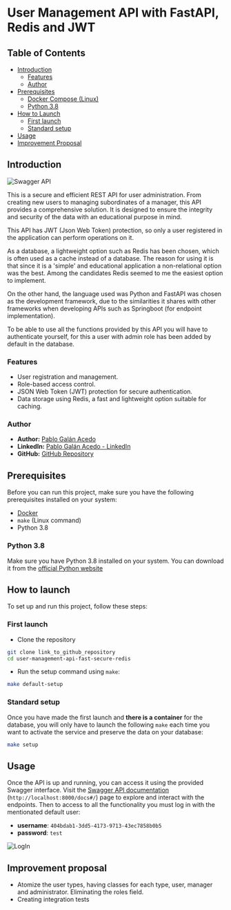 # User Management API with FastAPI, Redis and JWT

## Table of Contents

- [Introduction](#introduction)
  - [Features](#features)
  - [Author](#author)
- [Prerequisites](#prerequisites)
  - [Docker Compose (Linux)](#docker-compose-linux)
  - [Python 3.8](#python-38)
- [How to Launch](#how-to-launch)
  - [First launch](#first-launch)
  - [Standard setup](#standard-setup)
- [Usage](#usage)
- [Improvement Proposal](#improvement-proposal)

## Introduction

![Swagger API](secure-fast.PNG)

This is a secure and efficient REST API for user administration. From creating new users to managing subordinates of a manager, this API provides a comprehensive solution. It is designed to ensure the integrity and security of the data with an educational purpose in mind.

This API has JWT (Json Web Token) protection, so only a user registered in the application can perform operations on it.

As a database, a lightweight option such as Redis has been chosen, which is often used as a cache instead of a database. The reason for using it is that since it is a 'simple' and educational application a non-relational option was the best. Among the candidates Redis seemed to me the easiest option to implement.

On the other hand, the language used was Python and FastAPI was chosen as the development framework, due to the similarities it shares with other frameworks when developing APIs such as Springboot (for endpoint implementation).

To be able to use all the functions provided by this API you will have to authenticate yourself, for this a user with admin role has been added by default in the database.

### Features

- User registration and management.
- Role-based access control.
- JSON Web Token (JWT) protection for secure authentication.
- Data storage using Redis, a fast and lightweight option suitable for caching.

### Author

- **Author:** [Pablo Galán Acedo](https://github.com/pgalandev)
- **LinkedIn:** [Pablo Galán Acedo - LinkedIn](https://www.linkedin.com/in/pablo-gal%C3%A1n-acedo-64b400238/)
- **GitHub:** [GitHub Repository](https://github.com/pgalandev/user-management-api-fast-secure-redis)

## Prerequisites

Before you can run this project, make sure you have the following prerequisites installed on your system:

- [Docker](https://docs.docker.com/engine/install/)
- `make` (Linux command)
- Python 3.8

### Python 3.8

Make sure you have Python 3.8 installed on your system. You can download it from the [official Python website](https://www.python.org/downloads/release/python-380/)

## How to launch

To set up and run this project, follow these steps:

### First launch

* Clone the repository
```bash
git clone link_to_github_repository
cd user-management-api-fast-secure-redis
```
* Run the setup command using `make`:
```bash
make default-setup
```

### Standard setup
Once you have made the first launch and **there is a container** for the database, 
you will only have to launch the following `make` each time you want to activate the service and preserve the data on your database:
```bash
make setup
```


## Usage

Once the API is up and running, you can access it using the provided Swagger interface. Visit the [Swagger API documentation](http://localhost:8000/docs#/) (`http://localhost:8000/docs#/`) page to explore and interact with the endpoints.
Then to access to all the functionality you must log in with the mentionated default user:

* **username**: `404bdab1-3dd5-4173-9713-43ec7858b0b5`
* **password**: `test`

![LogIn](login.PNG "Login image")

## Improvement proposal

* Atomize the user types, having classes for each type, user, manager and administrator. Eliminating the roles field.
* Creating integration tests

